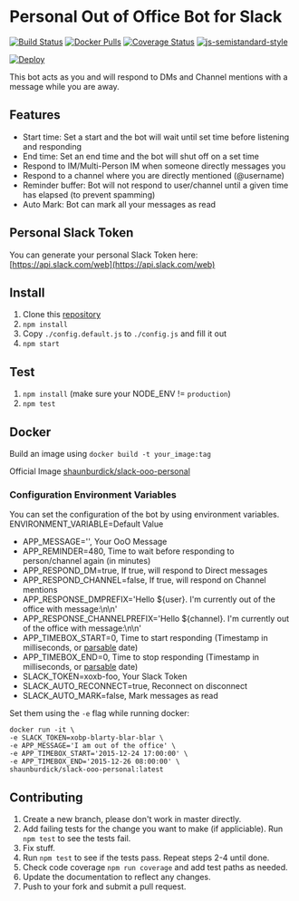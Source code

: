 # Personal Out of Office Bot for Slack

[![Build Status](https://travis-ci.org/shaunburdick/slack-ooo-personal.svg?branch=master)](https://travis-ci.org/shaunburdick/slack-ooo-personal) [![Docker Pulls](https://img.shields.io/docker/pulls/shaunburdick/slack-ooo-personal.svg?maxAge=2592000)](https://hub.docker.com/r/shaunburdick/slack-ooo-personal/)
[![Coverage Status](https://coveralls.io/repos/github/shaunburdick/slack-ooo-personal/badge.svg?branch=update-dep)](https://coveralls.io/github/shaunburdick/slack-ooo-personal?branch=update-dep) [![js-semistandard-style](https://img.shields.io/badge/code%20style-semistandard-brightgreen.svg?style=flat-square)](https://github.com/Flet/semistandard)

[![Deploy](https://www.herokucdn.com/deploy/button.png)](https://heroku.com/deploy)

This bot acts as you and will respond to DMs and Channel mentions with a message while you are away.

## Features
- Start time: Set a start and the bot will wait until set time before listening and responding
- End time: Set an end time and the bot will shut off on a set time
- Respond to IM/Multi-Person IM when someone directly messages you
- Respond to a channel where you are directly mentioned (@username)
- Reminder buffer: Bot will not respond to user/channel until a given time has elapsed (to prevent spamming)
- Auto Mark: Bot can mark all your messages as read

## Personal Slack Token
You can generate your personal Slack Token here: [https://api.slack.com/web](https://api.slack.com/web)

## Install
1. Clone this [repository](https://github.com/shaunburdick/slack-ooo-personal.git)
2. `npm install`
3. Copy `./config.default.js` to `./config.js` and fill it out
4. `npm start`

## Test
1. `npm install` (make sure your NODE_ENV != `production`)
2. `npm test`

## Docker
Build an image using `docker build -t your_image:tag`

Official Image [shaunburdick/slack-ooo-personal](https://registry.hub.docker.com/u/shaunburdick/slack-ooo-personal/)

### Configuration Environment Variables
You can set the configuration of the bot by using environment variables. ENVIRONMENT_VARIABLE=Default Value
- APP_MESSAGE='', Your OoO Message
- APP_REMINDER=480, Time to wait before responding to person/channel again (in minutes)
- APP_RESPOND_DM=true, If true, will respond to Direct messages
- APP_RESPOND_CHANNEL=false, If true, will respond on Channel mentions
- APP_RESPONSE_DMPREFIX='Hello ${user}. I\'m currently out of the office with message:\n\n'
- APP_RESPONSE_CHANNELPREFIX='Hello ${channel}. I\'m currently out of the office with message:\n\n'
- APP_TIMEBOX_START=0, Time to start responding (Timestamp in milliseconds, or [parsable](http://dygraphs.com/date-formats.html) date)
- APP_TIMEBOX_END=0, Time to stop responding (Timestamp in milliseconds, or [parsable](http://dygraphs.com/date-formats.html) date)
- SLACK_TOKEN=xoxb-foo, Your Slack Token
- SLACK_AUTO_RECONNECT=true, Reconnect on disconnect
- SLACK_AUTO_MARK=false, Mark messages as read

Set them using the `-e` flag while running docker:

```
docker run -it \
-e SLACK_TOKEN=xobp-blarty-blar-blar \
-e APP_MESSAGE='I am out of the office' \
-e APP_TIMEBOX_START='2015-12-24 17:00:00' \
-e APP_TIMEBOX_END='2015-12-26 08:00:00' \
shaunburdick/slack-ooo-personal:latest
```

## Contributing
1. Create a new branch, please don't work in master directly.
2. Add failing tests for the change you want to make (if appliciable). Run `npm test` to see the tests fail.
3. Fix stuff.
4. Run `npm test` to see if the tests pass. Repeat steps 2-4 until done.
5. Check code coverage `npm run coverage` and add test paths as needed.
6. Update the documentation to reflect any changes.
7. Push to your fork and submit a pull request.
